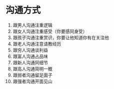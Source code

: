 # 沟通方式

1. 跟男人沟通注重逻辑
2. 跟女人沟通注重感受（你要感同身受）
3. 跟孩子沟通注重赏识，你要让他知道你有在关注他
4. 跟老人沟通注意请教经历
5. 跟穷人沟通谈利益
6. 跟富人沟通占品味
7. 跟新人沟通同细节
8. 跟高人沟通简明一概
9. 跟弱者沟通留足面子
10. 跟强者沟通开面见山
